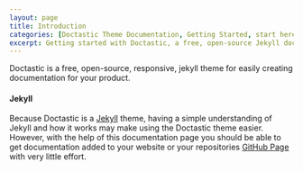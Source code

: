 ```yaml
---
layout: page
title: Introduction
categories: [Doctastic Theme Documentation, Getting Started, start here, into]
excerpt: Getting started with Doctastic, a free, open-source Jekyll documentation theme.
---
```


Doctastic is a free, open-source, responsive, jekyll theme for easily creating documentation for your product.

#### Jekyll

Because Doctastic is a [Jekyll](https://jekyllrb.com/) theme, having a simple understanding of Jekyll and how it works may make using the Doctastic theme easier.  However, with the help of this documentation page you should be able to get documentation added to your website or your repositories [GitHub Page]() with very little effort.